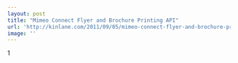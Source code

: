 ```yaml
---
layout: post
title: "Mimeo Connect Flyer and Brochure Printing API"
url: 'http://kinlane.com/2011/09/05/mimeo-connect-flyer-and-brochure-printing-api/'
image: ''
---
```


1